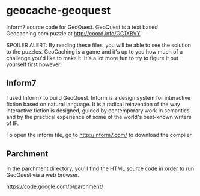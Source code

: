 geocache-geoquest
=================

Inform7 source code for GeoQuest. GeoQuest is a text based Geocaching.com puzzle at http://coord.info/GC1XBVY

SPOILER ALERT:  By reading these files, you will be able to see the solution to the puzzles. GeoCaching is a game and it's up to you how much of a challenge you'd like to make it. It's a lot more fun to try to figure it out yourself first however.

Inform7
-------
I used Inform7 to build GeoQuest.  Inform is a design system for interactive fiction based on natural language. It is a radical reinvention of the way interactive fiction is designed, guided by contemporary work in semantics and by the practical experience of some of the world's best-known writers of IF.

To open the inform file, go to http://inform7.com/ to download the compiler.

Parchment
---------
In the parchment directory, you'll find the HTML source code in order to run GeoQuest via a web browser.

https://code.google.com/p/parchment/
